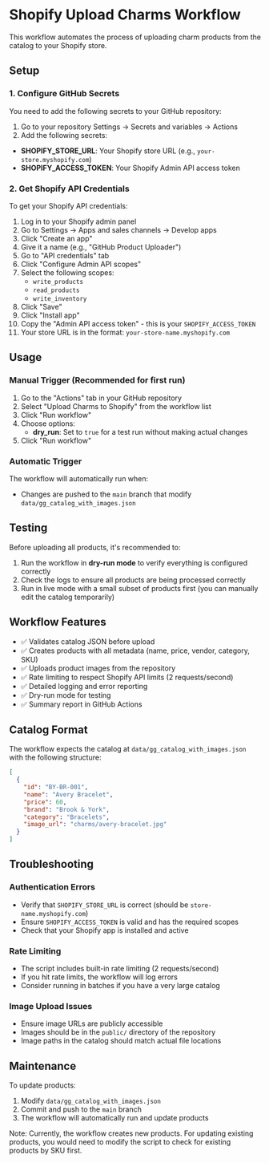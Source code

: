 # Shopify Upload Charms Workflow

This workflow automates the process of uploading charm products from the catalog to your Shopify store.

## Setup

### 1. Configure GitHub Secrets

You need to add the following secrets to your GitHub repository:

1. Go to your repository Settings → Secrets and variables → Actions
2. Add the following secrets:

- **SHOPIFY_STORE_URL**: Your Shopify store URL (e.g., `your-store.myshopify.com`)
- **SHOPIFY_ACCESS_TOKEN**: Your Shopify Admin API access token

### 2. Get Shopify API Credentials

To get your Shopify API credentials:

1. Log in to your Shopify admin panel
2. Go to Settings → Apps and sales channels → Develop apps
3. Click "Create an app"
4. Give it a name (e.g., "GitHub Product Uploader")
5. Go to "API credentials" tab
6. Click "Configure Admin API scopes"
7. Select the following scopes:
   - `write_products`
   - `read_products`
   - `write_inventory`
8. Click "Save"
9. Click "Install app"
10. Copy the "Admin API access token" - this is your `SHOPIFY_ACCESS_TOKEN`
11. Your store URL is in the format: `your-store-name.myshopify.com`

## Usage

### Manual Trigger (Recommended for first run)

1. Go to the "Actions" tab in your GitHub repository
2. Select "Upload Charms to Shopify" from the workflow list
3. Click "Run workflow"
4. Choose options:
   - **dry_run**: Set to `true` for a test run without making actual changes
5. Click "Run workflow"

### Automatic Trigger

The workflow will automatically run when:
- Changes are pushed to the `main` branch that modify `data/gg_catalog_with_images.json`

## Testing

Before uploading all products, it's recommended to:

1. Run the workflow in **dry-run mode** to verify everything is configured correctly
2. Check the logs to ensure all products are being processed correctly
3. Run in live mode with a small subset of products first (you can manually edit the catalog temporarily)

## Workflow Features

- ✅ Validates catalog JSON before upload
- ✅ Creates products with all metadata (name, price, vendor, category, SKU)
- ✅ Uploads product images from the repository
- ✅ Rate limiting to respect Shopify API limits (2 requests/second)
- ✅ Detailed logging and error reporting
- ✅ Dry-run mode for testing
- ✅ Summary report in GitHub Actions

## Catalog Format

The workflow expects the catalog at `data/gg_catalog_with_images.json` with the following structure:

```json
[
  {
    "id": "BY-BR-001",
    "name": "Avery Bracelet",
    "price": 60,
    "brand": "Brook & York",
    "category": "Bracelets",
    "image_url": "charms/avery-bracelet.jpg"
  }
]
```

## Troubleshooting

### Authentication Errors

- Verify that `SHOPIFY_STORE_URL` is correct (should be `store-name.myshopify.com`)
- Ensure `SHOPIFY_ACCESS_TOKEN` is valid and has the required scopes
- Check that your Shopify app is installed and active

### Rate Limiting

- The script includes built-in rate limiting (2 requests/second)
- If you hit rate limits, the workflow will log errors
- Consider running in batches if you have a very large catalog

### Image Upload Issues

- Ensure image URLs are publicly accessible
- Images should be in the `public/` directory of the repository
- Image paths in the catalog should match actual file locations

## Maintenance

To update products:
1. Modify `data/gg_catalog_with_images.json`
2. Commit and push to the `main` branch
3. The workflow will automatically run and update products

Note: Currently, the workflow creates new products. For updating existing products, you would need to modify the script to check for existing products by SKU first.
